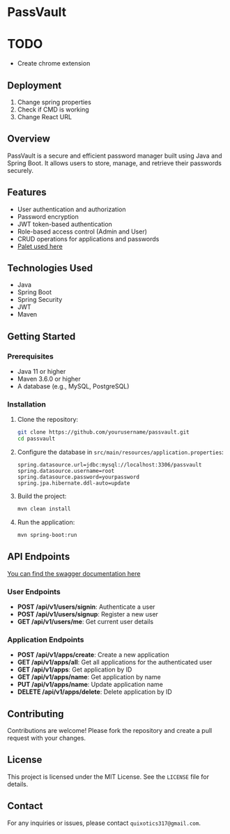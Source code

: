 # PassVault

# TODO
- Create chrome extension

## Deployment
1. Change spring properties 
2. Check if CMD is working
3. Change React URL 

## Overview
PassVault is a secure and efficient password manager built using Java and Spring Boot. It allows users to store, manage, and retrieve their passwords securely.

## Features
- User authentication and authorization
- Password encryption
- JWT token-based authentication
- Role-based access control (Admin and User)
- CRUD operations for applications and passwords
- [Palet used here](https://coolors.co/palette/0a1128-001f54-034078-1282a2-fefcfb)

## Technologies Used
- Java
- Spring Boot
- Spring Security
- JWT
- Maven

## Getting Started

### Prerequisites
- Java 11 or higher
- Maven 3.6.0 or higher
- A database (e.g., MySQL, PostgreSQL)

### Installation
1. Clone the repository:
    ```sh
    git clone https://github.com/yourusername/passvault.git
    cd passvault
    ```

2. Configure the database in `src/main/resources/application.properties`:
    ```properties
    spring.datasource.url=jdbc:mysql://localhost:3306/passvault
    spring.datasource.username=root
    spring.datasource.password=yourpassword
    spring.jpa.hibernate.ddl-auto=update
    ```

3. Build the project:
    ```sh
    mvn clean install
    ```

4. Run the application:
    ```sh
    mvn spring-boot:run
    ```

## API Endpoints
[You can find the swagger documentation here](http://localhost:8081/swagger-ui/index.html#/)
### User Endpoints
- **POST /api/v1/users/signin**: Authenticate a user
- **POST /api/v1/users/signup**: Register a new user
- **GET /api/v1/users/me**: Get current user details

### Application Endpoints
- **POST /api/v1/apps/create**: Create a new application
- **GET /api/v1/apps/all**: Get all applications for the authenticated user
- **GET /api/v1/apps**: Get application by ID
- **GET /api/v1/apps/name**: Get application by name
- **PUT /api/v1/apps/name**: Update application name
- **DELETE /api/v1/apps/delete**: Delete application by ID

## Contributing
Contributions are welcome! Please fork the repository and create a pull request with your changes.

## License
This project is licensed under the MIT License. See the `LICENSE` file for details.

## Contact
For any inquiries or issues, please contact `quixotics317@gmail.com`.